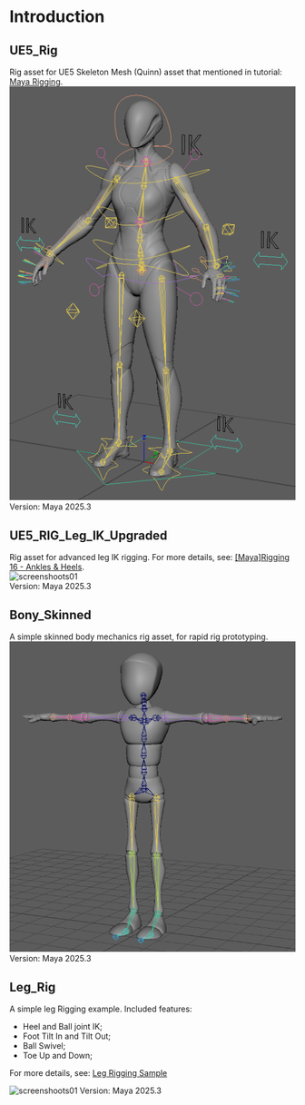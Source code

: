 
# Introduction

## UE5_Rig

Rig asset for UE5 Skeleton Mesh (Quinn) asset that mentioned in tutorial: [Maya Rigging](https://dawnarc.com/2020/04/mayarigging-notes/).  
![screenshoots01](./UE5_Rig/UE5_RIG_in_Maya.png)  
Version: Maya 2025.3

## UE5_RIG_Leg_IK_Upgraded

Rig asset for advanced leg IK rigging. For more details, see: [[Maya]Rigging 16 - Ankles & Heels](https://dawnarc.com/2025/03/mayarigging-16-ankles-heels/).  
![screenshoots01](./UE5_RIG_Leg_IK_Upgraded.gif)  
Version: Maya 2025.3

## Bony_Skinned

A simple skinned body mechanics rig asset, for rapid rig prototyping.  
![screenshoots01](./Bony_Skinned/Bony_Skinned_Preview.gif)  
Version: Maya 2025.3

## Leg_Rig

A simple leg Rigging example. Included features:
+ Heel and Ball joint IK;
+ Foot Tilt In and Tilt Out;
+ Ball Swivel;
+ Toe Up and Down;

For more details, see: [Leg Rigging Sample](https://dawnarc.com/2025/03/mayarigging-16-ankles-heels//#leg-rigging-sample)

![screenshoots01](./Leg_Rig/Leg_Rig.png) 
Version: Maya 2025.3